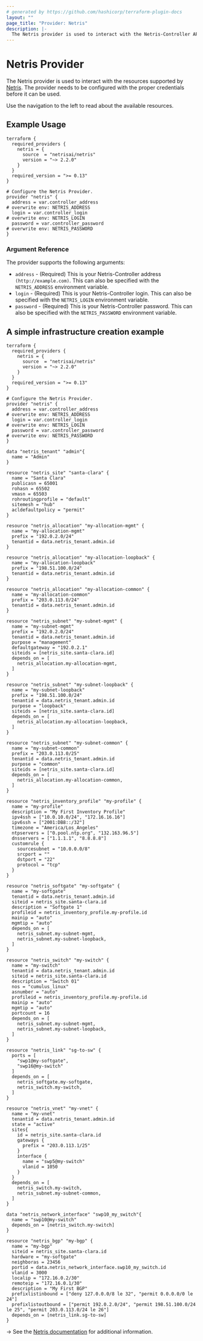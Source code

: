 ```yaml
---
# generated by https://github.com/hashicorp/terraform-plugin-docs
layout: ""
page_title: "Provider: Netris"
description: |-
  The Netris provider is used to interact with the Netris-Controller API.
---
```


# Netris Provider


The Netris provider is used to interact with the resources supported by [Netris](https://www.netris.ai/).
The provider needs to be configured with the proper credentials before it can be used.

Use the navigation to the left to read about the available resources.

## Example Usage

```hcl
terraform {
  required_providers {
    netris = {
      source  = "netrisai/netris"
      version = "~> 2.2.0"
    }
  }
  required_version = ">= 0.13"
}

# Configure the Netris Provider.
provider "netris" {
  address = var.controller_address                                                    # overwrite env: NETRIS_ADDRESS
  login = var.controller_login                                                        # overwrite env: NETRIS_LOGIN
  password = var.controller_password                                                  # overwrite env: NETRIS_PASSWORD
}
```

### Argument Reference

The provider supports the following arguments:

* `address` - (Required) This is your Netris-Controller address `(http://example.com)`. This can
  also be specified with the `NETRIS_ADDRESS` environment variable.
* `login` - (Required) This is your Netris-Controller login. This can
  also be specified with the `NETRIS_LOGIN` environment variable.
* `password` - (Required) This is your Netris-Controller password. This can
  also be specified with the `NETRIS_PASSWORD` environment variable.


## A simple infrastructure creation example

```hcl
terraform {
  required_providers {
    netris = {
      source  = "netrisai/netris"
      version = "~> 2.2.0"
    }
  }
  required_version = ">= 0.13"
}

# Configure the Netris Provider.
provider "netris" {
  address = var.controller_address                                                    # overwrite env: NETRIS_ADDRESS
  login = var.controller_login                                                        # overwrite env: NETRIS_LOGIN
  password = var.controller_password                                                  # overwrite env: NETRIS_PASSWORD
}

data "netris_tenant" "admin"{
  name = "Admin"
}

resource "netris_site" "santa-clara" {
  name = "Santa Clara"
  publicasn = 65001
  rohasn = 65502
  vmasn = 65503
  rohroutingprofile = "default"
  sitemesh = "hub"
  acldefaultpolicy = "permit"
}

resource "netris_allocation" "my-allocation-mgmt" {
  name = "my-allocation-mgmt"
  prefix = "192.0.2.0/24"
  tenantid = data.netris_tenant.admin.id
}

resource "netris_allocation" "my-allocation-loopback" {
  name = "my-allocation-loopback"
  prefix = "198.51.100.0/24"
  tenantid = data.netris_tenant.admin.id
}

resource "netris_allocation" "my-allocation-common" {
  name = "my-allocation-common"
  prefix = "203.0.113.0/24"
  tenantid = data.netris_tenant.admin.id
}

resource "netris_subnet" "my-subnet-mgmt" {
  name = "my-subnet-mgmt"
  prefix = "192.0.2.0/24"
  tenantid = data.netris_tenant.admin.id
  purpose = "management"
  defaultgateway = "192.0.2.1"
  siteids = [netris_site.santa-clara.id]
  depends_on = [
    netris_allocation.my-allocation-mgmt,
  ]
}

resource "netris_subnet" "my-subnet-loopback" {
  name = "my-subnet-loopback"
  prefix = "198.51.100.0/24"
  tenantid = data.netris_tenant.admin.id
  purpose = "loopback"
  siteids = [netris_site.santa-clara.id]
  depends_on = [
    netris_allocation.my-allocation-loopback,
  ]
}

resource "netris_subnet" "my-subnet-common" {
  name = "my-subnet-common"
  prefix = "203.0.113.0/25"
  tenantid = data.netris_tenant.admin.id
  purpose = "common"
  siteids = [netris_site.santa-clara.id]
  depends_on = [
    netris_allocation.my-allocation-common,
  ]
}

resource "netris_inventory_profile" "my-profile" {
  name = "my-profile"
  description = "My First Inventory Profile"
  ipv4ssh = ["10.0.10.0/24", "172.16.16.16"]
  ipv6ssh = ["2001:DB8::/32"]
  timezone = "America/Los_Angeles"
  ntpservers = ["0.pool.ntp.org", "132.163.96.5"]
  dnsservers = ["1.1.1.1", "8.8.8.8"]
  customrule {
    sourcesubnet = "10.0.0.0/8"
    srcport = ""
    dstport = "22"
    protocol = "tcp"
  }
}

resource "netris_softgate" "my-softgate" {
  name = "my-softgate"
  tenantid = data.netris_tenant.admin.id
  siteid = netris_site.santa-clara.id
  description = "Softgate 1"
  profileid = netris_inventory_profile.my-profile.id
  mainip = "auto"
  mgmtip = "auto"
  depends_on = [
    netris_subnet.my-subnet-mgmt,
    netris_subnet.my-subnet-loopback,
  ]
}

resource "netris_switch" "my-switch" {
  name = "my-switch"
  tenantid = data.netris_tenant.admin.id
  siteid = netris_site.santa-clara.id
  description = "Switch 01"
  nos = "cumulus_linux"
  asnumber = "auto"
  profileid = netris_inventory_profile.my-profile.id
  mainip = "auto"
  mgmtip = "auto"
  portcount = 16
  depends_on = [
    netris_subnet.my-subnet-mgmt,
    netris_subnet.my-subnet-loopback,
  ]
}

resource "netris_link" "sg-to-sw" {
  ports = [
    "swp1@my-softgate",
    "swp16@my-switch"
  ]
  depends_on = [
    netris_softgate.my-softgate,
    netris_switch.my-switch,
  ]
}

resource "netris_vnet" "my-vnet" {
  name = "my-vnet"
  tenantid = data.netris_tenant.admin.id
  state = "active"
  sites{
    id = netris_site.santa-clara.id
    gateways {
      prefix = "203.0.113.1/25"
    }
    interface {
      name = "swp5@my-switch"
      vlanid = 1050
    }
  }
  depends_on = [
    netris_switch.my-switch,
    netris_subnet.my-subnet-common,
  ]
}

data "netris_network_interface" "swp10_my_switch"{
  name = "swp10@my-switch"
  depends_on = [netris_switch.my-switch]
}

resource "netris_bgp" "my-bgp" {
  name = "my-bgp"
  siteid = netris_site.santa-clara.id
  hardware = "my-softgate"
  neighboras = 23456
  portid = data.netris_network_interface.swp10_my_switch.id
  vlanid = 3000
  localip = "172.16.0.2/30"
  remoteip = "172.16.0.1/30"
  description = "My First BGP"
  prefixlistinbound = ["deny 127.0.0.0/8 le 32", "permit 0.0.0.0/0 le 24"]
  prefixlistoutbound = ["permit 192.0.2.0/24", "permit 198.51.100.0/24 le 25", "permit 203.0.113.0/24 le 26"]
  depends_on = [netris_link.sg-to-sw]
}
```

-> See the [Netris documentation](https://www.netris.ai/docs/) for additional information.
